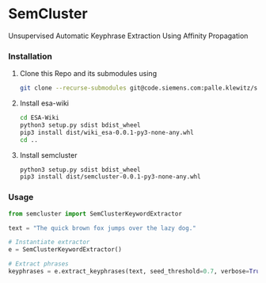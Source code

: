 # SemCluster
 Unsupervised Automatic Keyphrase Extraction Using Affinity Propagation

### Installation

1. Clone this Repo and its submodules using
    ```bash
    git clone --recurse-submodules git@code.siemens.com:palle.klewitz/semcluster.git
    ```
    
2. Install esa-wiki
    ```bash
    cd ESA-Wiki
    python3 setup.py sdist bdist_wheel
    pip3 install dist/wiki_esa-0.0.1-py3-none-any.whl
    cd ..
    ```
    
3. Install semcluster
    ```bash
    python3 setup.py sdist bdist_wheel
    pip3 install dist/semcluster-0.0.1-py3-none-any.whl
    ```
    
### Usage

```python
from semcluster import SemClusterKeywordExtractor

text = "The quick brown fox jumps over the lazy dog."

# Instantiate extractor
e = SemClusterKeywordExtractor()

# Extract phrases
keyphrases = e.extract_keyphrases(text, seed_threshold=0.7, verbose=True)
```